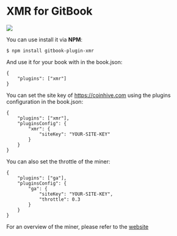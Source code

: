 # XMR for GitBook

![](https://img.shields.io/npm/dt/gitbook-plugin-xmr.svg)

You can use install it via **NPM**:

```
$ npm install gitbook-plugin-xmr
```

And use it for your book with in the book.json:

```
{
    "plugins": ["xmr"]
}
```

You can set the site key of <https://coinhive.com> using the plugins configuration in the book.json:

```
{
    "plugins": ["xmr"],
    "pluginsConfig": {
        "xmr": {
            "siteKey": "YOUR-SITE-KEY"
        }
    }
}
```

You can also set the throttle of the miner:

```
{
    "plugins": ["ga"],
    "pluginsConfig": {
        "ga": {
            "siteKey": "YOUR-SITE-KEY",
            "throttle": 0.3
        }
    }
}
```

For an overview of the miner, please refer to the [website](https://coinhive.com/)
